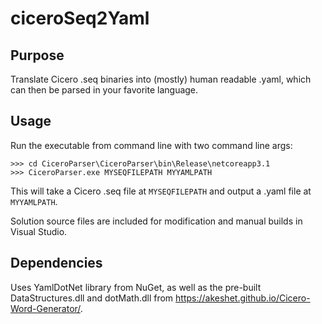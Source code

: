 # ciceroSeq2Yaml

## Purpose
Translate Cicero .seq binaries into (mostly) human readable .yaml, which can then be parsed in your favorite language.

## Usage
Run the executable from command line with two command line args:
```
>>> cd CiceroParser\CiceroParser\bin\Release\netcoreapp3.1
>>> CiceroParser.exe MYSEQFILEPATH MYYAMLPATH
```

This will take a Cicero .seq file at `MYSEQFILEPATH` and output a .yaml file at `MYYAMLPATH`.

Solution source files are included for modification and manual builds in Visual Studio.

## Dependencies
Uses YamlDotNet library from NuGet, as well as the pre-built DataStructures.dll and dotMath.dll from https://akeshet.github.io/Cicero-Word-Generator/.
